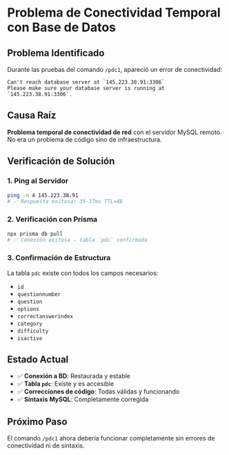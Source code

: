 # Problema de Conectividad Temporal con Base de Datos

## Problema Identificado

Durante las pruebas del comando `/pdc1`, apareció un error de conectividad:

```
Can't reach database server at `145.223.38.91:3306`
Please make sure your database server is running at `145.223.38.91:3306`.
```

## Causa Raíz

**Problema temporal de conectividad de red** con el servidor MySQL remoto. No era un problema de código sino de infraestructura.

## Verificación de Solución

### 1. Ping al Servidor
```bash
ping -n 4 145.223.38.91
# ✅ Respuesta exitosa: 35-37ms TTL=48
```

### 2. Verificación con Prisma
```bash
npx prisma db pull
# ✅ Conexión exitosa - tabla `pdc` confirmada
```

### 3. Confirmación de Estructura
La tabla `pdc` existe con todos los campos necesarios:
- `id`
- `questionnumber`
- `question`
- `options`
- `correctanswerindex`
- `category`
- `difficulty`
- `isactive`

## Estado Actual

- ✅ **Conexión a BD**: Restaurada y estable
- ✅ **Tabla `pdc`**: Existe y es accesible
- ✅ **Correcciones de código**: Todas válidas y funcionando
- ✅ **Sintaxis MySQL**: Completamente corregida

## Próximo Paso

El comando `/pdc1` ahora debería funcionar completamente sin errores de conectividad ni de sintaxis. 